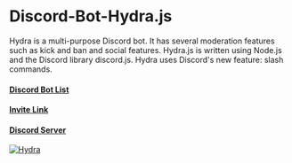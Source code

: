 # Discord-Bot-Hydra.js

Hydra is a multi-purpose Discord bot.
It has several moderation features such as kick and ban and social features.
Hydra.js is written using Node.js and the Discord library discord.js.
Hydra uses Discord's new feature: slash commands.

#### [Discord Bot List](https://top.gg/bot/543909504706674688)
#### [Invite Link](https://discord.com/api/oauth2/authorize?client_id=543909504706674688&permissions=8&scope=bot)
#### [Discord Server](https://discord.gg/T8w7dJW)

<a href="https://top.gg/bot/543909504706674688" >
  <img src="https://top.gg/api/widget/543909504706674688.svg" alt="Hydra" />
</a>